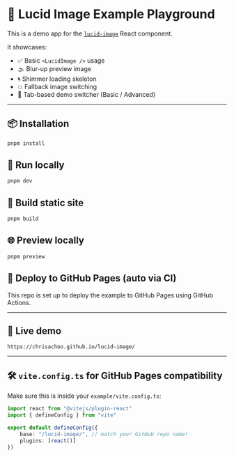 # 🧪 Lucid Image Example Playground

This is a demo app for the [`lucid-image`](https://npmjs.com/package/lucid-image) React component.

It showcases:

- ✅ Basic `<LucidImage />` usage
- 🌫️ Blur-up preview image
- 🌀 Shimmer loading skeleton
- 💥 Fallback image switching
- 🔁 Tab-based demo switcher (Basic / Advanced)

---

## 📦 Installation

```bash
pnpm install
```

## 🚀 Run locally

```bash
pnpm dev
```

## 🧱 Build static site

```bash
pnpm build
```

## 🌐 Preview locally

```bash
pnpm preview
```

## 🚢 Deploy to GitHub Pages (auto via CI)

This repo is set up to deploy the example to GitHub Pages using GitHub Actions.

---

## 🔗 Live demo

```
https://chrisachoo.github.io/lucid-image/
```

---

## 🛠 `vite.config.ts` for GitHub Pages compatibility

Make sure this is inside your `example/vite.config.ts`:

```ts
import react from "@vitejs/plugin-react"
import { defineConfig } from "vite"

export default defineConfig({
	base: "/lucid-image/", // match your GitHub repo name!
	plugins: [react()]
})
```
